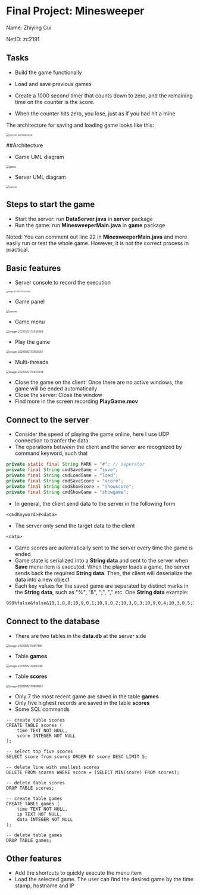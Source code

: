 # Final Project: Minesweeper

Name: Zhiying Cui

NetID: zc2191

## Tasks

- Build the game functionally
- Load and save previous games

- Create a 1000 second timer that counts down to zero, and the remaining time on the counter is the score. 
- When the counter hits zero, you lose, just as if you had hit a mine

The architecture for saving and loading game looks like this:

<img src="./imgs/1.png" alt="server architecture" style="zoom:50%;" />

##Architecture 

- Game UML diagram

<img src="./imgs/2.png" alt="game" style="zoom:50%;" />

- Server UML diagram

<img src="./imgs/3.png" alt="server" style="zoom:50%;" />

## Steps to start the game

- Start the server: run **DataServer.java** in **server** package
- Run the game: run **MinesweeperMain.java** in **game** package

Noted: You can comment out line 22 in **MinesweeperMain.java** and more easily run or test the whole game. However, it is not the correct process in practical.

## Basic features

- Server console to record the execution

<img src="./imgs/4.png" alt="image-20210512172243381" style="zoom: 33%;" />

- Game panel

<img src="./imgs/5.png" alt="server" style="zoom:50%;" />

- Game menu

<img src="./imgs/6.png" alt="image-20210512172448550" style="zoom:50%;" />

- Play the game

<img src="./imgs/7.png" alt="image-20210512172553501" style="zoom:50%;" />

- Multi-threads

<img src="./imgs/11.png" alt="image-20210512175450339" style="zoom:50%;" />

- Close the game on the client: Once there are no active windows, the game will be ended automatically
- Close the server: Close the window
- Find more in the screen recording **PlayGame.mov**

## Connect to the server

- Consider the speed of playing the game online, here I use UDP connection to tranfer the data
- The operations between the client and the server are recognized by command keyword, such that

```java
private static final String MARK = "#"; // seperator
private final String cmdSaveGame = "save";
private final String cmdLoadGame = "load";
private final String cmdSaveScore = "score";
private final String cmdShowScore = "showscore";
private final String cmdShowGame = "showgame";
```

- In general, the client send data to the server in the following form

```
<cmdKeyword>#<data>
```

- The server only send the target data to the client

```
<data>
```

- Game scores are automatically sent to the server every time the game is ended
- Game state is serialized into a **String data** and sent to the server when **Save** menu item is executed. When the player loads a game, the server sends back the required  **String data**. Then, the client will deserialize the data into a new object
- Each key values for the saved game are seperated by distinct marks in the **String data**, such as "%", "&", ";", "," etc. One **String data** example:

```
999%false&false&10,1,0,0;10,9,0,1;10,9,0,2;10,3,0,3;10,9,0,4;10,3,0,5;10,2,0,6;10,3,0,7;10,9,0,8;10,1,0,9;10,0,0,10;10,0,0,11;10,0,0,12;10,0,0,13;10,0,0,14;10,0,0,15;10,2,1,0;10,3,1,1;10,3,1,2;10,3,1,3;10,9,1,4;10,3,1,5;10,9,1,6;10,9,1,7;10,2,1,8;10,1,1,9;10,0,1,10;10,1,1,11;10,1,1,12;10,1,1,13;10,0,1,14;10,0,1,15;10,1,2,0;10,9,2,1;10,1,2,2;10,1,2,3;10,2,2,4;10,3,2,5;10,3,2,6;10,2,2,7;10,1,2,8;10,0,2,9;10,0,2,10;10,1,2,11;10,9,2,12;10,1,2,13;10,0,2,14;10,0,2,15;10,2,3,0;10,2,3,1;10,3,3,2;10,1,3,3;10,2,3,4;10,9,3,5;10,1,3,6;10,0,3,7;10,0,3,8;10,0,3,9;10,0,3,10;10,1,3,11;10,1,3,12;10,1,3,13;10,0,3,14;10,0,3,15;10,1,4,0;10,9,4,1;10,4,4,2;10,9,4,3;10,3,4,4;10,1,4,5;10,2,4,6;10,1,4,7;10,1,4,8;10,1,4,9;10,2,4,10;10,2,4,11;10,1,4,12;10,0,4,13;10,0,4,14;10,0,4,15;10,2,5,0;10,3,5,1;10,9,5,2;10,9,5,3;10,2,5,4;10,0,5,5;10,2,5,6;10,9,5,7;10,2,5,8;10,1,5,9;10,9,5,10;10,9,5,11;10,2,5,12;10,1,5,13;10,0,5,14;10,0,5,15;10,1,6,0;10,9,6,1;10,4,6,2;10,4,6,3;10,3,6,4;10,1,6,5;10,3,6,6;10,9,6,7;10,3,6,8;10,1,6,9;10,2,6,10;10,4,6,11;10,9,6,12;10,2,6,13;10,0,6,14;10,0,6,15;10,1,7,0;10,1,7,1;10,2,7,2;10,9,7,3;10,9,7,4;10,2,7,5;10,4,7,6;10,9,7,7;10,3,7,8;10,0,7,9;10,0,7,10;10,2,7,11;10,9,7,12;10,2,7,13;10,0,7,14;10,0,7,15;10,0,8,0;10,0,8,1;10,2,8,2;10,3,8,3;10,3,8,4;10,2,8,5;10,9,8,6;10,9,8,7;10,2,8,8;10,0,8,9;10,0,8,10;10,1,8,11;10,1,8,12;10,1,8,13;10,0,8,14;10,0,8,15;10,0,9,0;10,0,9,1;10,1,9,2;10,9,9,3;10,1,9,4;10,1,9,5;10,2,9,6;10,2,9,7;10,1,9,8;10,1,9,9;10,1,9,10;10,1,9,11;10,0,9,12;10,1,9,13;10,1,9,14;10,1,9,15;10,0,10,0;10,0,10,1;10,2,10,2;10,2,10,3;10,2,10,4;10,1,10,5;10,1,10,6;10,1,10,7;10,1,10,8;10,2,10,9;10,9,10,10;10,1,10,11;10,0,10,12;10,1,10,13;10,9,10,14;10,1,10,15;10,0,11,0;10,1,11,1;10,2,11,2;10,9,11,3;10,3,11,4;10,3,11,5;10,9,11,6;10,1,11,7;10,1,11,8;10,9,11,9;10,2,11,10;10,1,11,11;10,0,11,12;10,1,11,13;10,1,11,14;10,1,11,15;10,0,12,0;10,2,12,1;10,9,12,2;10,4,12,3;10,9,12,4;10,9,12,5;10,4,12,6;10,3,12,7;10,2,12,8;10,1,12,9;10,1,12,10;10,0,12,11;10,0,12,12;10,0,12,13;10,0,12,14;10,0,12,15;10,0,13,0;10,2,13,1;10,9,13,2;10,4,13,3;10,3,13,4;10,4,13,5;10,9,13,6;10,9,13,7;10,1,13,8;10,0,13,9;10,0,13,10;10,0,13,11;10,0,13,12;10,1,13,13;10,1,13,14;10,1,13,15;10,0,14,0;10,1,14,1;10,1,14,2;10,2,14,3;10,9,14,4;10,2,14,5;10,2,14,6;10,2,14,7;10,1,14,8;10,0,14,9;10,0,14,10;10,0,14,11;10,0,14,12;10,1,14,13;10,9,14,14;10,1,14,15;10,0,15,0;10,0,15,1;10,0,15,2;10,1,15,3;10,1,15,4;10,1,15,5;10,0,15,6;10,0,15,7;10,0,15,8;10,0,15,9;10,0,15,10;10,0,15,11;10,0,15,12;10,1,15,13;10,1,15,14;10,1,15,15
```



## Connect to the database

- There are two tables in the **data.db** at the server side

<img src="./imgs/8.png" alt="image-20210512174817190" style="zoom:50%;" />

- Table **games**

<img src="./imgs/9.png" alt="image-20210512174910798" style="zoom:50%;" />

- Table **scores**

<img src="./imgs/10.png" alt="image-20210512174949612" style="zoom:50%;" />

- Only 7 the most recent game are saved in the table **games**
- Only five highest records are saved in the table **scores**
- Some SQL commands

```sqlite
-- create table scores
CREATE TABLE scores (
	time TEXT NOT NULL,
	score INTEGER NOT NULL
);

-- select top five scores
SELECT score from scores ORDER BY score DESC LIMIT 5;

-- delete line with smallest scores
DELETE FROM scores WHERE score = (SELECT MIN(score) FROM scores);

-- delete table scores
DROP TABLE scores;

-- create table games
CREATE TABLE games (
	time TEXT NOT NULL,
    ip TEXT NOT NULL,
	data INTEGER NOT NULL
);

-- delete table games
DROP TABLE games;
```

## Other features

- Add the shortcuts to quickly execute the menu item
- Load the selected game. The user can find the desired game by the time stamp, hostname and IP